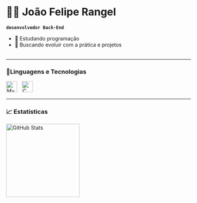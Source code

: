 # 👨‍💻 João Felipe Rangel

**`desenvolvedor Back-End`**

- 📘 Estudando programação
- 🚀 Buscando evoluir com a prática e projetos
<br> <br>
---
### 🤖Linguagens e Tecnologias

<img 
    align="left"
    title= "MySQL"
    alt="MySQL"
    width= 30px
    style="padding-right: 10px;" 
    src="https://cdn.jsdelivr.net/gh/devicons/devicon@latest/icons/mysql/mysql-original.svg" 
/>
        
 <img 
    align="left"
    title= "C"
    alt="C"
    width= 30px
    style="padding-right: 10px;" 
    src="https://cdn.jsdelivr.net/gh/devicons/devicon@latest/icons/c/c-original.svg" 
/>

<br> <br>

---
### 📈 Estatísticas

 <img 
    align="left"
    alt="GitHub Stats"
    height= 200px
    style="padding-right: 10px;" 
    src="https://github-readme-stats.vercel.app/api?username=joaorangell&show_icons=true&locale=pt-br&theme=tokyonight&include_all_commits=true" 
/>
